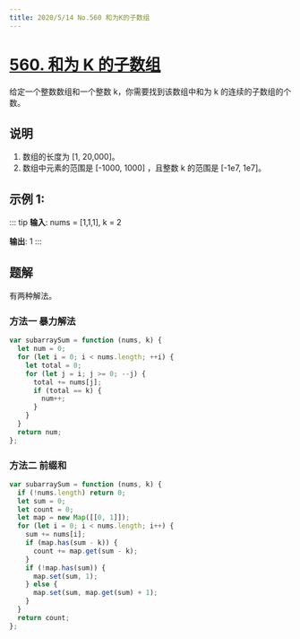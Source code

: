 ```yaml
---
title: 2020/5/14 No.560 和为K的子数组
---
```


# [560. 和为 K 的子数组](https://leetcode-cn.com/problems/subarray-sum-equals-k/)

给定一个整数数组和一个整数 k，你需要找到该数组中和为 k 的连续的子数组的个数。

## 说明

1. 数组的长度为 [1, 20,000]。
2. 数组中元素的范围是 [-1000, 1000] ，且整数 k 的范围是 [-1e7, 1e7]。

## 示例 1:

::: tip
**输入**: nums = [1,1,1], k = 2

**输出**: 1
:::

## 题解

有两种解法。

### 方法一 暴力解法

```js
var subarraySum = function (nums, k) {
  let num = 0;
  for (let i = 0; i < nums.length; ++i) {
    let total = 0;
    for (let j = i; j >= 0; --j) {
      total += nums[j];
      if (total == k) {
        num++;
      }
    }
  }
  return num;
};
```

### 方法二 前缀和

```js
var subarraySum = function (nums, k) {
  if (!nums.length) return 0;
  let sum = 0;
  let count = 0;
  let map = new Map([[0, 1]]);
  for (let i = 0; i < nums.length; i++) {
    sum += nums[i];
    if (map.has(sum - k)) {
      count += map.get(sum - k);
    }
    if (!map.has(sum)) {
      map.set(sum, 1);
    } else {
      map.set(sum, map.get(sum) + 1);
    }
  }
  return count;
};
```
